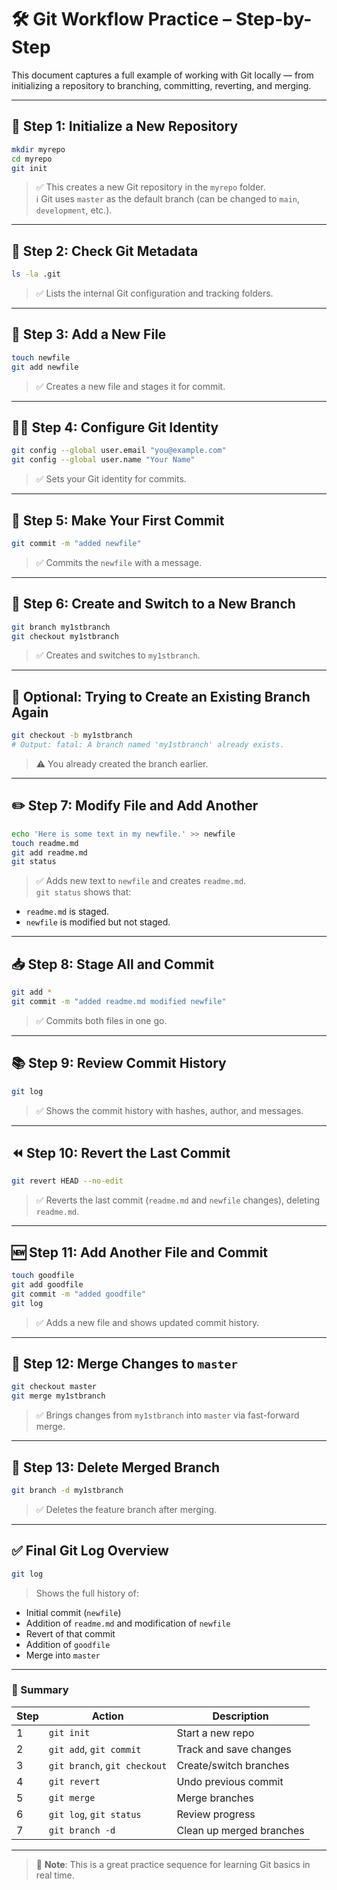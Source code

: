 # 🛠️ Git Workflow Practice – Step-by-Step

This document captures a full example of working with Git locally — from initializing a repository to branching, committing, reverting, and merging.

---

## 📁 Step 1: Initialize a New Repository

```bash
mkdir myrepo
cd myrepo
git init
```

> ✅ This creates a new Git repository in the `myrepo` folder.  
> ℹ️ Git uses `master` as the default branch (can be changed to `main`, `development`, etc.).

---

## 📂 Step 2: Check Git Metadata

```bash
ls -la .git
```

> ✅ Lists the internal Git configuration and tracking folders.

---

## 📝 Step 3: Add a New File

```bash
touch newfile
git add newfile
```

> ✅ Creates a new file and stages it for commit.

---

## 🙋‍♀️ Step 4: Configure Git Identity

```bash
git config --global user.email "you@example.com"
git config --global user.name "Your Name"
```

> ✅ Sets your Git identity for commits.

---

## 💾 Step 5: Make Your First Commit

```bash
git commit -m "added newfile"
```

> ✅ Commits the `newfile` with a message.

---

## 🌿 Step 6: Create and Switch to a New Branch

```bash
git branch my1stbranch
git checkout my1stbranch
```

> ✅ Creates and switches to `my1stbranch`.

---

## 🚫 Optional: Trying to Create an Existing Branch Again

```bash
git checkout -b my1stbranch
# Output: fatal: A branch named 'my1stbranch' already exists.
```

> ⚠️ You already created the branch earlier.

---

## ✏️ Step 7: Modify File and Add Another

```bash
echo 'Here is some text in my newfile.' >> newfile
touch readme.md
git add readme.md
git status
```

> ✅ Adds new text to `newfile` and creates `readme.md`.  
> `git status` shows that:
- `readme.md` is staged.
- `newfile` is modified but not staged.

---

## 📥 Step 8: Stage All and Commit

```bash
git add *
git commit -m "added readme.md modified newfile"
```

> ✅ Commits both files in one go.

---

## 📚 Step 9: Review Commit History

```bash
git log
```

> ✅ Shows the commit history with hashes, author, and messages.

---

## ⏪ Step 10: Revert the Last Commit

```bash
git revert HEAD --no-edit
```

> ✅ Reverts the last commit (`readme.md` and `newfile` changes), deleting `readme.md`.

---

## 🆕 Step 11: Add Another File and Commit

```bash
touch goodfile
git add goodfile
git commit -m "added goodfile"
git log
```

> ✅ Adds a new file and shows updated commit history.

---

## 🔀 Step 12: Merge Changes to `master`

```bash
git checkout master
git merge my1stbranch
```

> ✅ Brings changes from `my1stbranch` into `master` via fast-forward merge.

---

## 🧹 Step 13: Delete Merged Branch

```bash
git branch -d my1stbranch
```

> ✅ Deletes the feature branch after merging.

---

## ✅ Final Git Log Overview

```bash
git log
```

> Shows the full history of:
- Initial commit (`newfile`)
- Addition of `readme.md` and modification of `newfile`
- Revert of that commit
- Addition of `goodfile`
- Merge into `master`

---

### 🎉 Summary

| Step | Action                      | Description                             |
|------|-----------------------------|-----------------------------------------|
| 1    | `git init`                  | Start a new repo                        |
| 2    | `git add`, `git commit`     | Track and save changes                  |
| 3    | `git branch`, `git checkout`| Create/switch branches                  |
| 4    | `git revert`                | Undo previous commit                    |
| 5    | `git merge`                 | Merge branches                          |
| 6    | `git log`, `git status`     | Review progress                         |
| 7    | `git branch -d`             | Clean up merged branches                |

---

> 🧠 **Note**: This is a great practice sequence for learning Git basics in real time.
